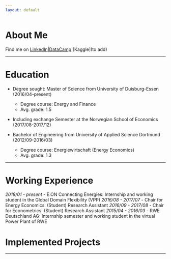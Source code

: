 ```yaml
---
layout: default
---
```


# About Me
Find me on 
[LinkedIn](https://www.linkedin.com/in/lennart-wittchen-862674129/)|[DataCamp](https://www.datacamp.com/profile/lennartwittchen-fcf614a6-5fa1-4734-94de-73e0a480e7f8)|[Kaggle](to add)

* * * 

# Education

- Degree sought: Master of Science from University of Duisburg-Essen (2016/04-present) 
  - Degree course: Energy and Finance
  - Avg. grade: 1.5
- Including exchange Semester at the Norwegian School of Economics (2017/08-2017/12)


- Bachelor of Engineering from University of Applied Science Dortmund (2012/09-2016/03)
  - Degree course: Energiewirtschaft (Energy Economics)
  - Avg. grade: 1.3

* * *

# Working Experience

_2018/01 - present_ - E.ON Connecting Energies: Internship and working student in the Global Domain Flexibility (VPP)
_2016/08 - 2017/07_ - Chair for Energy Economics: (Student) Research Assistant 
_2016/09 - 2017/08_ - Chair for Econometrics: (Student) Research Assistant 
_2015/04 - 2016/03_ - RWE Deutschland AG: Internship semester and working student in the virtual Power Plant of RWE

# Implemented Projects

* * *
